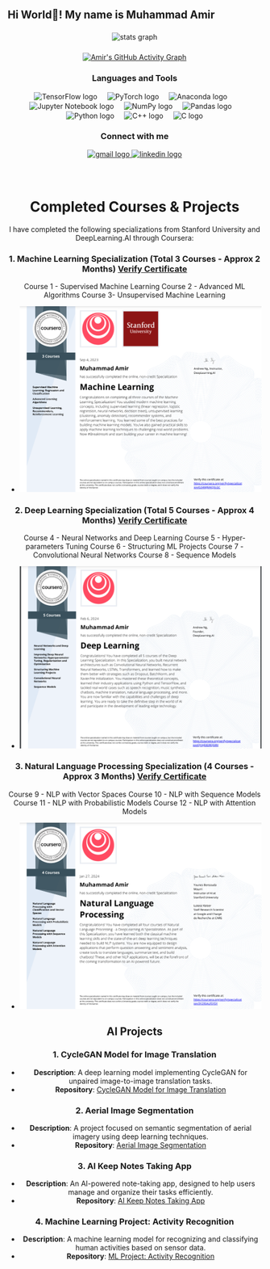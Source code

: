 <h2 align="left">Hi World👋! My name is Muhammad Amir</h2>

###

<div align="center">
  <!-- GitHub stats card showing total contributions, private commits, and other stats for user "ammyjutt" -->
  <img src="https://github-readme-stats.vercel.app/api?username=ammyjutt&hide_title=false&hide_rank=false&show_icons=true&include_all_commits=true&count_private=true&disable_animations=false&theme=dracula&locale=en&hide_border=false" height="150" alt="stats graph" />

  <!-- Top languages card displaying the most frequently used programming languages for user "ammyjutt" -->

  <!--
  <img src="https://github-readme-stats.vercel.app/api/top-langs?username=ammyjutt&locale=en&hide_title=false&layout=compact&card_width=320&langs_count=5&theme=dracula&hide_border=false" height="150" alt="languages graph" />
</div>
-->


###


[![Amir's GitHub Activity Graph](https://github-readme-activity-graph.vercel.app/graph?username=ammyjutt&theme=github)](https://github.com/ashutosh00710/github-readme-activity-graph)

<h3 align="center">Languages and Tools</h3>
<div align="center">
  <!-- Added TensorFlow, PyTorch, Langchain, NumPy, Pandas logos with vertical alignment -->
  <img src="https://cdn.jsdelivr.net/gh/devicons/devicon/icons/tensorflow/tensorflow-original.svg" height="30" alt="TensorFlow logo" style="vertical-align: middle;" />
  <img width="12" />
  <img src="https://cdn.jsdelivr.net/gh/devicons/devicon/icons/pytorch/pytorch-original.svg" height="30" alt="PyTorch logo" style="vertical-align: middle;" />
  <img width="12" />

  
  <!-- Anaconda Icon -->
<img src="https://cdn.jsdelivr.net/gh/devicons/devicon/icons/anaconda/anaconda-original.svg" height="30" alt="Anaconda logo" style="vertical-align: middle;" />
<img width="12" />

<!-- Jupyter Notebook Icon -->
<img src="https://cdn.jsdelivr.net/gh/devicons/devicon/icons/jupyter/jupyter-original.svg" height="30" alt="Jupyter Notebook logo" style="vertical-align: middle;" />
  <img width="12" />

  

  <img src="https://cdn.jsdelivr.net/gh/devicons/devicon/icons/numpy/numpy-original.svg" height="30" alt="NumPy logo" style="vertical-align: middle;" />
  <img width="12" />
  <img src="https://cdn.jsdelivr.net/gh/devicons/devicon/icons/pandas/pandas-original.svg" height="30" alt="Pandas logo" style="vertical-align: middle;" />
  <img width="12" />
  <img src="https://cdn.jsdelivr.net/gh/devicons/devicon/icons/python/python-original.svg" height="30" alt="Python logo" style="vertical-align: middle;" />
  <img width="12" />
  <img src="https://cdn.jsdelivr.net/gh/devicons/devicon/icons/cplusplus/cplusplus-original.svg" height="30" alt="C++ logo" style="vertical-align: middle;" />
  <img width="12" />
  <img src="https://cdn.jsdelivr.net/gh/devicons/devicon/icons/c/c-original.svg" height="30" alt="C logo" style="vertical-align: middle;" />
</div>

###

<h3 align="center">Connect with me</h3>
<div align="center">
  <!-- Updated contact information -->
  <a href="mailto:7mramir@gmail.com" target="_blank">
    <img src="https://img.shields.io/static/v1?message=Gmail&logo=gmail&label=&color=D14836&logoColor=white&labelColor=&style=for-the-badge" height="35" alt="gmail logo" />
  </a>
  <a href="https://www.linkedin.com/in/muhammad-amir-228a3a248/" target="_blank">
    <img src="https://img.shields.io/static/v1?message=LinkedIn&logo=linkedin&label=&color=0077B5&logoColor=white&labelColor=&style=for-the-badge" height="35" alt="linkedin logo" />
  </a>
</div>

###

<br clear="both">

<h1> Completed Courses & Projects </h1>




I have completed the following specializations from Stanford University and DeepLearning.AI through Coursera:

### 1. Machine Learning Specialization (Total 3 Courses - Approx 2 Months) [Verify Certificate](https://coursera.org/share/ce17284074fe18f6d2ef82c8b2176e7e)
Course 1 - Supervised Machine Learning
Course 2 - Advanced ML Algorithms
Course 3- Unsupervised Machine Learning
- ![Certificate](resources/ML_Cert.png)  

### 2. Deep Learning Specialization (Total 5 Courses - Approx 4 Months) [Verify Certificate](https://coursera.org/share/99133df357346e1d48912e0bb2a41094)
Course 4 - Neural Networks and Deep Learning
Course 5 - Hyper-parameters Tuning
Course 6 - Structuring ML Projects
Course 7 - Convolutional Neural Networks
Course 8 - Sequence Models
- ![Certificate](resources/DL_Cert.png)  
  

### 3. Natural Language Processing Specialization (4 Courses - Approx 3 Months) [Verify Certificate](https://coursera.org/share/5351448580bf8a4a23cd5b72add8abdc)
Course 9 - NLP with Vector Spaces
Course 10 - NLP with Sequence Models
Course 11 - NLP with Probabilistic Models
Course 12 - NLP with Attention Models
- ![Certificate](resources/NLP_Cert.png)  


## AI Projects

### 1. CycleGAN Model for Image Translation
- **Description**: A deep learning model implementing CycleGAN for unpaired image-to-image translation tasks.
- **Repository**: [CycleGAN Model for Image Translation](https://github.com/ammyjutt/CycleGAN_Model_For_Image_Translation)

### 2. Aerial Image Segmentation
- **Description**: A project focused on semantic segmentation of aerial imagery using deep learning techniques.
- **Repository**: [Aerial Image Segmentation](https://github.com/ammyjutt/Aerial_Image_Segmentation)

### 3. AI Keep Notes Taking App
- **Description**: An AI-powered note-taking app, designed to help users manage and organize their tasks efficiently.
- **Repository**: [AI Keep Notes Taking App](https://github.com/ammyjutt/AI-Keep-Notes-Taking-App)

### 4. Machine Learning Project: Activity Recognition
- **Description**: A machine learning model for recognizing and classifying human activities based on sensor data.
- **Repository**: [ML Project: Activity Recognition](https://github.com/ammyjutt/ML_Project_Activity_Recognition)

<br>


  


